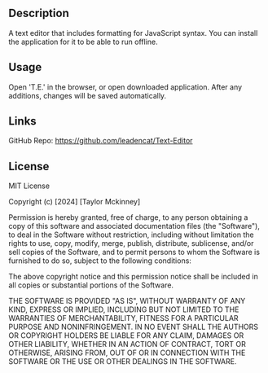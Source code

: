 ## Description
A text editor that includes formatting for JavaScript syntax. You can install the application for it to be able to run offline.

## Usage
Open 'T.E.' in the browser, or open downloaded application. After any additions, changes will be saved automatically. 

## Links
GitHub Repo: https://github.com/leadencat/Text-Editor 


## License

MIT License

Copyright (c) [2024] [Taylor Mckinney]

Permission is hereby granted, free of charge, to any person obtaining a copy
of this software and associated documentation files (the "Software"), to deal
in the Software without restriction, including without limitation the rights
to use, copy, modify, merge, publish, distribute, sublicense, and/or sell
copies of the Software, and to permit persons to whom the Software is
furnished to do so, subject to the following conditions:

The above copyright notice and this permission notice shall be included in all
copies or substantial portions of the Software.

THE SOFTWARE IS PROVIDED "AS IS", WITHOUT WARRANTY OF ANY KIND, EXPRESS OR
IMPLIED, INCLUDING BUT NOT LIMITED TO THE WARRANTIES OF MERCHANTABILITY,
FITNESS FOR A PARTICULAR PURPOSE AND NONINFRINGEMENT. IN NO EVENT SHALL THE
AUTHORS OR COPYRIGHT HOLDERS BE LIABLE FOR ANY CLAIM, DAMAGES OR OTHER
LIABILITY, WHETHER IN AN ACTION OF CONTRACT, TORT OR OTHERWISE, ARISING FROM,
OUT OF OR IN CONNECTION WITH THE SOFTWARE OR THE USE OR OTHER DEALINGS IN THE
SOFTWARE.